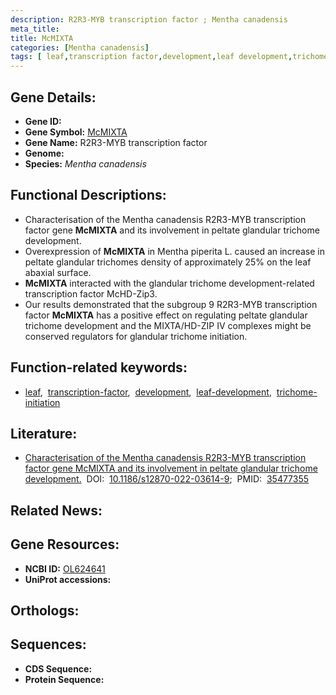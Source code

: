 ```yaml
---
description: R2R3-MYB transcription factor ; Mentha canadensis
meta_title:
title: McMIXTA
categories: [Mentha canadensis]
tags: [ leaf,transcription factor,development,leaf development,trichome initiation ]
---
```


## Gene Details:
- **Gene ID:** []()
- **Gene Symbol:** <u>McMIXTA</u>
- **Gene Name:** R2R3-MYB transcription factor
- **Genome:** []()
- **Species:** *Mentha canadensis*

## Functional Descriptions:
   - Characterisation of the Mentha canadensis R2R3-MYB transcription factor gene **McMIXTA** and its involvement in peltate glandular trichome development.
   - Overexpression of **McMIXTA** in Mentha piperita L. caused an increase in peltate glandular trichomes density of approximately 25% on the leaf abaxial surface.
   - **McMIXTA** interacted with the glandular trichome development-related transcription factor McHD-Zip3.
   - Our results demonstrated that the subgroup 9 R2R3-MYB transcription factor **McMIXTA** has a positive effect on regulating peltate glandular trichome development and the MIXTA/HD-ZIP IV complexes might be conserved regulators for glandular trichome initiation.

## Function-related keywords:
   - [leaf](/tags/leaf/),&nbsp;&nbsp;[transcription-factor](/tags/transcription-factor/),&nbsp;&nbsp;[development](/tags/development/),&nbsp;&nbsp;[leaf-development](/tags/leaf-development/),&nbsp;&nbsp;[trichome-initiation](/tags/trichome-initiation/)

## Literature:
   - [Characterisation of the Mentha canadensis R2R3-MYB transcription factor gene McMIXTA and its involvement in peltate glandular trichome development.](https://doi.org/10.1186/s12870-022-03614-9)&nbsp;&nbsp;DOI:&nbsp;&nbsp;[10.1186/s12870-022-03614-9](https://doi.org/10.1186/s12870-022-03614-9);&nbsp;&nbsp;PMID:&nbsp;&nbsp;[35477355](https://pubmed.ncbi.nlm.nih.gov/35477355/)

## Related News:

## Gene Resources:
- **NCBI ID:**  [OL624641](https://www.ncbi.nlm.nih.gov/gene/?term=OL624641)
- **UniProt accessions:**  [](https://www.uniprot.org/uniprotkb//entry)

## Orthologs:

## Sequences:
- **CDS Sequence:**
- **Protein Sequence:**
